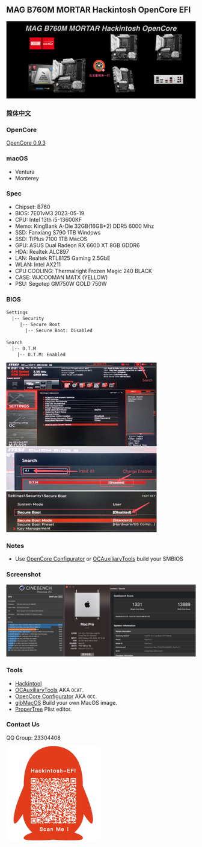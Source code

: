 ## MAG B760M MORTAR Hackintosh OpenCore EFI

![image](Screenshot/Motherbord.png)

### [简体中文](README.zh_CN.md)


### OpenCore

[OpenCore 0.9.3](https://github.com/acidanthera/OpenCorePkg)


### macOS

- Ventura
- Monterey


### Spec

- Chipset: B760
- BIOS: 7E01vM3 2023-05-19
- CPU: Intel 13th i5-13600KF
- Memo: KingBank A-Die 32GB(16GB*2) DDR5 6000 Mhz
- SSD: Fanxiang  S790 1TB Windows
- SSD: TiPlus 7100 1TB MacOS
- GPU: ASUS Dual Radeon RX 6600 XT 8GB GDDR6
- HDA: Realtek ALC897
- LAN: Realtek RTL8125 Gaming  2.5GbE
- WLAN: Intel AX211
- CPU COOLING: Thermalright Frozen Magic 240 BLACK
- CASE:  WJCOOMAN MATX (YELLOW)
- PSU:  Segotep GM750W GOLD 750W


### BIOS

```
Settings
  |-- Security
     |-- Secure Boot
       |-- Secure Boot: Disabled
       
Search
  |-- D.T.M
    |-- D.T.M: Enabled
```

<img src="Screenshot/Search.png" alt="image" style="zoom:50%;" />

<img src="Screenshot/D.T.M.png" alt="image" style="zoom:50%;" />

<img src="Screenshot/SecureBoot.png" alt="image" style="zoom:50%;" />



### Notes

 - Use [OpenCore Configurator](https://mackie100projects.altervista.org/opencore-configurator/) or [OCAuxiliaryTools](https://github.com/ic005k/OCAuxiliaryTools) build your SMBIOS

### Screenshot

![macOS Ventura Cinebench R20 & Geekbench 5](Screenshot/about.png)


### Tools

- [Hackintool](https://github.com/headkaze/Hackintool) 
- [OCAuxiliaryTools](https://github.com/ic005k/OCAuxiliaryTools) AKA `OCAT`.
- [OpenCore Configurator](https://mackie100projects.altervista.org/opencore-configurator/) AKA `OCC`.
- [gibMacOS](https://github.com/corpnewt/gibMacOS) Build your own MacOS image.
- [ProperTree](https://github.com/corpnewt/ProperTree) Plist editor.


### Contact Us

QQ Group: 23304408

![image](Screenshot/QRCode.png)
